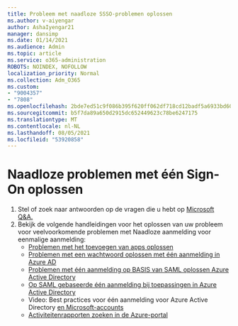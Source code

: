 ```yaml
---
title: Probleem met naadloze SSSO-problemen oplossen
ms.author: v-aiyengar
author: AshaIyengar21
manager: dansimp
ms.date: 01/14/2021
ms.audience: Admin
ms.topic: article
ms.service: o365-administration
ROBOTS: NOINDEX, NOFOLLOW
localization_priority: Normal
ms.collection: Adm_O365
ms.custom:
- "9004357"
- "7808"
ms.openlocfilehash: 2bde7ed51c9f086b395f620ff062df718cd12badf5a6933bd60ca0f81d6501eb
ms.sourcegitcommit: b5f7da89a650d2915dc652449623c78be6247175
ms.translationtype: MT
ms.contentlocale: nl-NL
ms.lasthandoff: 08/05/2021
ms.locfileid: "53920858"
---
```

# <a name="troubleshooting-seamless-single-sign-on-issues"></a>Naadloze problemen met één Sign-On oplossen

1. Stel of zoek naar antwoorden op de vragen die u hebt op [Microsoft Q&A.](https://docs.microsoft.com/azure/active-directory/reports-monitoring/howto-find-activity-reports#troubleshoot-issues-with-activity-reports)
1. Bekijk de volgende handleidingen voor het oplossen van uw probleem voor veelvoorkomende problemen met Naadloze aanmelding voor eenmalige aanmelding:
    - [Problemen met het toevoegen van apps oplossen](https://docs.microsoft.com/azure/active-directory/manage-apps/troubleshoot-adding-apps) 
    - [Problemen met een wachtwoord oplossen met één aanmelding in Azure AD](https://docs.microsoft.com/azure/active-directory/manage-apps/troubleshoot-password-based-sso) 
    - [Problemen met één aanmelding op BASIS van SAML oplossen Azure Active Directory](https://docs.microsoft.com/azure/active-directory/manage-apps/troubleshoot-saml-based-sso) 
    - [Op SAML gebaseerde één aanmelding bij toepassingen in Azure Active Directory](https://docs.microsoft.com/azure/active-directory/manage-apps/debug-saml-sso-issues) 
    - Video: Best practices voor één aanmelding voor Azure Active Directory [en Microsoft-accounts](https://azure.microsoft.com/resources/videos/ignite-2018-single-sign-on-best-practices-for-azure-active-directory-and-microsoft-accounts/) 
    - [Activiteitenrapporten zoeken in de Azure-portal](https://docs.microsoft.com/azure/active-directory/reports-monitoring/howto-find-activity-reports#troubleshoot-issues-with-activity-reports)